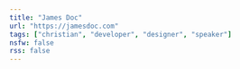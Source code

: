 ```yaml
---
title: "James Doc"
url: "https://jamesdoc.com"
tags: ["christian", "developer", "designer", "speaker"]
nsfw: false
rss: false
---
```

